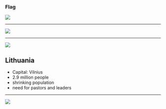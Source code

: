 ### Flag

![](https://upload.wikimedia.org/wikipedia/commons/1/11/Flag_of_Lithuania.svg)

---

![](https://upload.wikimedia.org/wikipedia/commons/e/ec/EU-Lithuania.svg)

---

![](https://res.cloudinary.com/kiekies/image/upload/v1696181359/prayer/im24q81ubimkxpryhlzi.jpg)

## Lithuania

- Capital: Vilnius
- 2.9 million people
- shrinking population
- need for pastors and leaders

---

![](https://player.vimeo.com/video/81136957)
